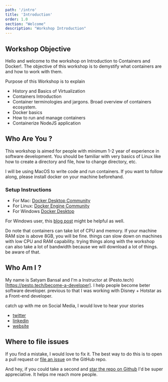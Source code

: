 ```yaml
---
path: '/intro'
title: 'Introduction'
order: 1.0
section: "Welcome"
description: "Workshop Introduction"
---
```



## Workshop Objective

Hello and welcome to the workshop on Introduction to Containers and Docker!. The objective of this workshop is to demystify what containers are and how to work with them.

Purpose of this Workshop is to explain
- History and Basics of Virtualization
- Containers Introduction
- Container terminologies and jargons. Broad overview of containers ecosystem.
- Docker basics
- How to run and manage containers
- Containerize NodeJS application

## Who Are You ?

This workshop is aimed for people with minimum 1-2 year of experience in software development. You should be familiar with very basics of Linux like how to create a directory and file, how to change directory, etc.

I will be using MacOS to write code and run containers. If you want to follow along, please install docker on your machine beforehand.

### Setup Instructions
- For Mac: [Docker Desktop Community](https://www.docker.com/products/docker-desktop)
- For Linux: [Docker Engine Community](https://docs.docker.com/engine/install/ubuntu/)
- For Windows [Docker Desktop](https://docs.docker.com/docker-for-windows/install/)
  
For Windows user, this [blog post](https://medium.com/@mbyfieldcameron/docker-on-windows-10-home-edition-c186c538dff3)
might be helpful as well.


Do note that containers can take lot of CPU and memory. If your machine RAM size is above 8GB, you will be fine. things can slow down on machines with low CPU and RAM capability.
trying things along with the workshop can also take a lot of bandwidth because we will download a lot of things. be aware of that.

## Who Am I ?

My name is Satyam Bansal and I'm a Instructor at (Pesto.tech) [https://pesto.tech/become-a-developer]. I help people become beter software developer. previous to that I was working with Disney + Hotstar as a Front-end developer.

catch up with me on Social Media, I would love to hear your stories
- [twitter](https://twitter.com/satyambnsal)
- [linkedin](https://www.linkedin.com/in/satyam-bansal/)
- [website](https://satyambnsal.com/)




## Where to file issues

If you find a mistake, I would love to fix it. The best way to do this is to open a pull request or [file an issue](https://github.com/satyambnsal/docker-workshop/issues) on the GitHub repo.


And hey, if you could take a second and [star the repo on Github](https://github.com/satyambnsal/docker-workshop) I'd be super appreciative. It helps me reach more people.